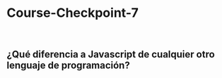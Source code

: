 # Course-Checkpoint-7
&nbsp;
## ¿Qué diferencia a Javascript de cualquier otro lenguaje de programación?


